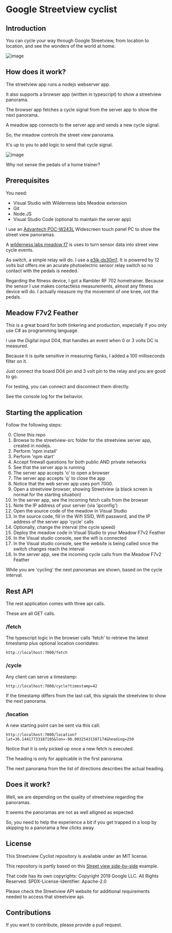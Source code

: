 # Google Streetview cyclist

## Introduction

You can cycle your way through Google Streetview, from location to location, and see the wonders of the world at home. 

![image](https://github.com/user-attachments/assets/e9641f3b-ba44-49f7-8a08-49baace943ce)

## How does it work?

The streetview app runs a nodejs webserver app.

It also supports a browser app (written in typescript) to show a streetview panorama.

The browser app fetches a cycle signal from the server app to show the next panorama.

A meadow app connects to the server app and sends a new cycle signal.

So, the meadow controls the street view panorama.

It's up to you to add logic to send that cycle signal.

![image](https://github.com/user-attachments/assets/f28f9cd2-56f2-4f19-b0c9-db35aadf1810)

Why not sense the pedals of a home trainer?

## Prerequisites

You need:

- Visual Studio with Wilderness labs Meadow extension 
- Git
- Node.JS
- Visual Studio Code (optional to maintain the server app)

I use an [Advantech POC-W243L](https://advdownload.advantech.com/productfile/PIS/POC-W243L/file/POC-W243L_DS(040920)20200409192305.pdf) Widescreen touch panel PC to show the street view panoramas.

A [wilderness labs meadow f7](https://store.wildernesslabs.co/products/meadow-f7) is uses to turn sensor data into street view cycle events.

As switch, a simple relay will do. I use a [e3jk-ds30m1](https://www.farnell.com/datasheets/1634350.pdf). It is powered by 12 volts but offers me an acurate photoelectric sensor relay switch so no contact with the pedals is needed. 

Regarding the fitness device, I got a Rambler RF 702 hometrainer. Because the sensor I use makes contactless measurements, almost any fitness device will do. I actually measure my the movement of one knee, not the pedals. 

## Meadow F7v2 Feather

This is a great board for both tinkering and production, especially if you only use C# as programming language.

I use the Digital input D04, that handles an event when 0 or 3 volts DC is measured.

Because it is quite sensitive in measuring flanks, I added a 100 milliseconds filter on it. 

Just connect the board D04 pin and 3 volt pin to the relay and you are good to go. 

For testing, you can connect and disconnect them directly.

See the console log for the behavior.

## Starting the application

Follow the following steps:

0. Clone this repo
1. Browse to the streetview-src folder for the streetview server app, created in nodejs.
2. Perform 'npm install' 
3. Perform 'npm start'
4. Accept firewall questions for both public AND private networks
5. See that the server app is running
6. The server app accepts 'o' to open a browser 
7. The server app accepts 'q' to close the app
8. Notice that the web server app uses port 7000.
9. Open a streetview browser, showing Streetview (a black screen is normal for the starting situation)
10. In the server app, see the incoming fetch calls from the browser
11. Note the IP address of your server (via 'ipconfig')
12. Open the source code of the meadow in Visual Studio
13. In the source code, fill in the Wifi SSID, Wifi password, and the IP address of the server app 'cycle' calls
14. Optionally, change the interval (the cycle speed)  
15. Deploy the meadow code in Visual Studio to your Meadow F7v2 Feather
16. In the Visual studio console, see the wifi is connected
17. In the Visual studio console, see the website is being called once the switch changes reach the interval
18. In the server app, see the incoming cycle calls from the Meadow F7v2 Feather

While you are 'cycling' the next panoramas are shown, based on the cycle interval.

## Rest API

The rest application comes with three api calls.

These are all GET calls.

### /fetch

The typescript logic in the browser calls 'fetch' to retrieve the latest timestamp plus optional location cooridates:

```
http://localhost:7000/fetch
```

### /cycle

Any client can serve a timestamp: 

```
http://localhost:7000/cycle?timestamp=42
```

If the timestamp differs from the last call, this signals the streetview to show the next panorama.

### /location

A new starting point can be sent via this call:

```
http://localhost:7000/location?lat=36.14417733187105&lon=-96.00325431507174&heading=250
```

Notice that it is only picked up once a new fetch is executed. 

The heading is only for applicable in the first panorama. 

The next panorama from the list of directions describes the actual heading.

## Does it work?

Well, we are depending on the quality of streetview regarding the panoramas.

It seems the panoramas are not as well alligned as expected. 

So, you need to help the experience a bit if you get trapped in a loop by skipping to a panorama a few clicks away.

## License

This Streetview Cyclist repository is available under an MIT license.

This repository is partly based on this [Street view side-by-side](https://developers.google.com/maps/documentation/javascript/examples/streetview-simple#clone-sample) example.

That code has its own copyrights: Copyright 2019 Google LLC. All Rights Reserved. SPDX-License-Identifier: Apache-2.0

Please check the Streetview API website for additional requirements needed to access that streetview api.

## Contributions

If you want to contribute, please provide a pull request.
